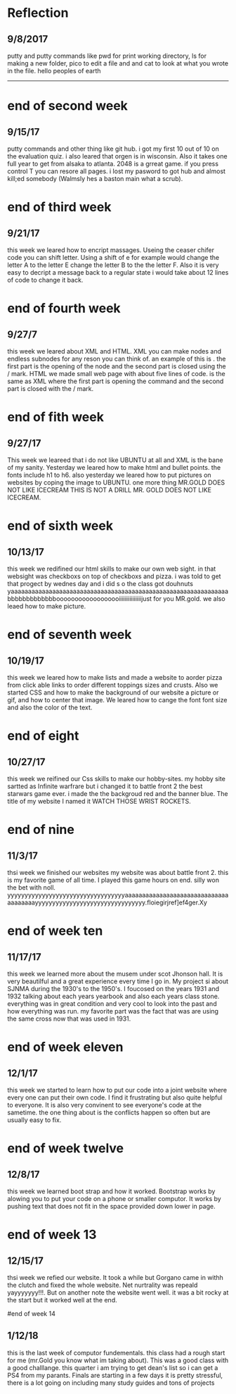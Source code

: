 # Reflection
## 9/8/2017
putty and putty commands like pwd for print working directory, ls for making a new folder, pico to edit a file and and cat to look at what you wrote in the file.
hello peoples of earth

---

# end of second week
## 9/15/17
putty commands and other thing like git hub. i got my first 10 out of 10 on the evaluation quiz. i also leared that orgen is in wisconsin. Also it takes one full year to get from alsaka to atlanta. 2048 is a grreat game. if you press control T you can resore all pages. i lost my pasword to got hub and almost kill;ed somebody (Walmsly hes a baston main what a scrub). 

# end of third week  
## 9/21/17
this week we leared how to encript massages. Useing the ceaser chifer code you can shift letter. Using a shift of e for example would change the letter A to the letter E change the letter B to the the letter F. Also it is very easy to decript a message back to a regular state i would take about 12 lines of code to change it back. 


# end of fourth week
## 9/27/7
this week we leared about XML and HTML. XML you can make nodes and endless subnodes for any reson you can think of. an example of this is <animals> </animals>. the first part is the opening of the node and the second part is closed using the / mark. HTML we made small web page with about five lines of code. <B> </B> is the same as XML where the first part is opening the command and the second part is closed with the / mark. 


# end of fith week
## 9/27/17
This week we leareed that i do not like UBUNTU at all and XML is the bane of my sanity. Yesterday we leared how to make html and bullet points. the fonts include h1 to h6. also yesterday we leared how to put pictures on websites by coping the image to UBUNTU. one more thing MR.GOLD DOES NOT LIKE ICECREAM THIS IS NOT A DRILL MR. GOLD DOES NOT LIKE ICECREAM. 

# end of sixth week
## 10/13/17
this week we redifined our html skills to make our own web sight. in that websight was checkboxs on top of checkboxs and pizza. i was told to get that progect by wednes day and i did s o the class got douhnuts yaaaaaaaaaaaaaaaaaaaaaaaaaaaaaaaaaaaaaaaaaaaaaaaaaaaaaaaaaaaaaaa bbbbbbbbbbbbboooooooooooooooooiiiiiiiiiiiiiiijust for you MR.gold. we also leaed how to make picture.   

# end of seventh week
## 10/19/17
this week we leared how to make lists and made a website to aorder pizza from click able links to order different toppings sizes and crusts. Also we started CSS and how to make the background of our website a picture or gif, and how to center that image. We leared how to cange the font font size and also the color of the text.

# end of eight
## 10/27/17
this week we reifined our Css skills to make our hobby-sites. my hobby site sartted as Infinite warfrare but i changed it to battle front 2 the best starwars game ever. i made the the backgroud red and the banner blue. The title of my website I named it WATCH THOSE WRIST ROCKETS.

# end of nine
## 11/3/17
thsi week we finished our websites my website was about battle front 2. this is my favorite game of all time. I played this game hours on end. silly won the bet with noll. yyyyyyyyyyyyyyyyyyyyyyyyyyyyyyyyyyaaaaaaaaaaaaaaaaaaaaaaaaaaaaaaaaaaaaaayyyyyyyyyyyyyyyyyyyyyyyyyyyyyyyy.floiegirjref]ef4ger.Xy

# end of week ten 
## 11/17/17
this week we learned more about the musem under scot Jhonson hall. It is very beautilful and a great experience every time I go in. My project si about SJNMA during the 1930's to the 1950's. I foucosed on the years 1931 and 1932 talking about each years yearbook and also each years class stone. everything was in great condition and very cool to look into the past and how everything was run. my favorite part was the fact that was are using the same cross now that was used in 1931.

# end of week eleven 
## 12/1/17
this week we started to learn how to put our code into a joint website where every one can put their own code. I find it frustrating but also quite helpful to everyone. It is also very convinent to see everyone's code at the sametime. the one thing about is the conflicts happen so often but are usually easy to fix.

# end of week twelve 
## 12/8/17
this week we learned boot strap and how it worked. Bootstrap works by alowing you to put your code on a phone or smaller computor. It works by pushing text that does not fit in the space provided down lower in page. 

# end of week 13
## 12/15/17
thsi week we refied our website. It took a while but Gorgano came in withh the clutch and fixed the whole website. Net nurtrality was repeald yayyyyyyy!!!. But on another note the website went well. it was a bit rocky at the start but it worked well at the end.

#end of week 14
## 1/12/18
this is the last week of computor fundementals. this class had a rough start for me (mr.Gold you know what im taking about). This was a good class with a good challlange. this quarter i am trying to get dean's list so i can get a PS4 from my parants. Finals are starting in a few days it is pretty stressful, there is a lot going on including many study guides and tons of projects

